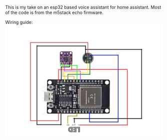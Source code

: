 This is my take on an esp32 based voice assistant for home assistant. 
Most of the code is from the m5stack echo firmware.

Wiring guide:
![alt text](https://github.com/lajoshanko/ESP-32-Voice-Assistant/blob/main/esp%20assistant%20wiring.png)
